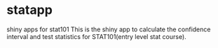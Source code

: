 # statapp
shiny apps for stat101
This is the shiny app to calculate the confidence interval and test statistics for STAT101(entry level stat course). 
